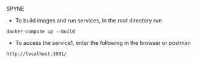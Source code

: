 SPYNE

- To build images and run services,
In the root directory run 

```
docker-compose up --build
```

- To access the service1, enter the following in the browser or postman

```
http://localhost:3001/
```